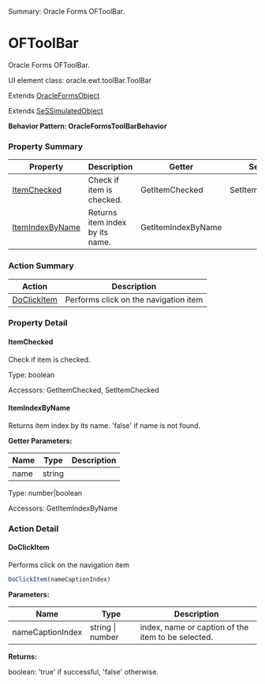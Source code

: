 Summary: Oracle Forms OFToolBar.

# OFToolBar

Oracle Forms OFToolBar.
 
UI element class: oracle.ewt.toolBar.ToolBar

Extends [OracleFormsObject](OracleFormsObject.md)

Extends [SeSSimulatedObject](SeSSimulatedObject.md)





**Behavior Pattern: OracleFormsToolBarBehavior**


<!-- ============================== property summary ========================== -->

	

### Property Summary

| **Property** | **Description** | **Getter** | **Setter** |
| ------------ | --------------- | ---------- | ---------- |
| [ItemChecked](#itemchecked) | Check if item is checked. | GetItemChecked | SetItemChecked |
| [ItemIndexByName](#itemindexbyname) | Returns item index by its name. | GetItemIndexByName |  |



	
<!-- ============================== action summary ========================== -->



### Action Summary

|  **Action** | **Description** | 
| ----------- | --------------- |
|	[DoClickItem](#doclickitem) | Performs click on the navigation item |




<!-- ============================== property detail ========================== -->
	
### Property Detail
		
<a name="ItemChecked"></a>
#### ItemChecked


Check if item is checked.

			
	
			
Type: boolean
			
			
Accessors: GetItemChecked, SetItemChecked
			
		
<a name="ItemIndexByName"></a>
#### ItemIndexByName


Returns item index by its name. 'false' if name is not found.

			
**Getter Parameters:**

| **Name** | **Type** | **Description** |
| -------- | -------- | --------------- |	
| name | string |  |


	
			
Type: number|boolean
			
			
Accessors: GetItemIndexByName
			
		
	
	
<!-- ============================== action detail ========================== -->
	
### Action Detail
		
<a name="DoClickItem"></a>    
#### DoClickItem

Performs click on the navigation item

```javascript
DoClickItem(nameCaptionIndex) 
```


**Parameters:**

|	**Name** | **Type** | **Description** |
| ---------- | -------- | --------------- |
| nameCaptionIndex | string \| number |	index, name or caption of the item to be selected. |




**Returns:**

boolean: 'true' if successful, 'false' otherwise.



<a name="see.also.oftoolbar.doclickitem"></a>

	

